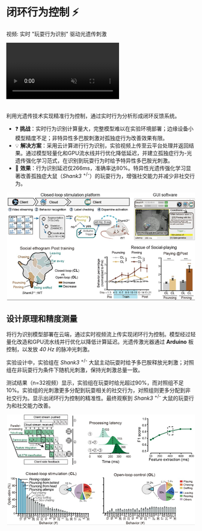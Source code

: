 # 闭环行为控制 ⚡️

<div class="video-item">
    <p class="video-legend">视频: 实时 "玩耍行为识别" 驱动光遗传刺激</p>
    <video controls muted playsinline class="responsive-video" data-src="../../assets/hls_videos/VideoS6_closed-loop_250430/playlist.m3u8"></video>
</div>

<br>

利用光遗传技术实现精准行为控制，通过实时行为分析形成闭环反馈系统。

- ❓ **挑战**：实时行为识别计算量大，完整模型难以在实验环境部署；边缘设备小模型精度不足；非特异性多巴胺刺激对孤独症行为改善效果有限。
- 💡 **解决方案**：采用云计算进行行为识别，实验视频上传至云平台处理并返回结果。通过模型轻量化和GPU流水线并行优化降低延迟，并建立孤独症行为-光遗传强化学习范式，在识别到玩耍行为时给予特异性多巴胺光刺激。
- 🎉 **效果**：行为识别延迟仅266ms，准确率达80%。特异性光遗传强化学习显著改善孤独症大鼠（*Shank3* <sup>+/-</sup>）的玩耍行为，增强社交能力并减少非社交行为。

<div align="center">
  <img src="../../assets/images/Fig7_closed-loop.jpg" width="500" alt="行为控制">
</div>


## 设计原理和精度测量

将行为识别模型部署在云端，通过实时视频流上传实现闭环行为控制。模型经过轻量化改造和GPU流水线并行优化以降低计算延迟。光遗传激光器通过 **Arduino** 板控制，以发放 *40 Hz* 的脉冲光刺激。

实验设计中，实验组在 *Shank3* <sup>+/-</sup> 大鼠主动玩耍时给予多巴胺释放光刺激；对照组在非玩耍行为条件下随机光刺激，保持光刺激总量一致。

测试结果（n=32视频）显示，实验组在玩耍时给光超过90%，而对照组不足10%。实验组的光刺激更多分配到玩耍相关的社交行为，对照组则更多分配到非社交行为。显示出闭环行为控制的精准性。最终观察到 *Shank3* <sup>+/-</sup> 大鼠的玩耍行为和社交能力改善。

<div align="center">
  <img src="../../assets/images/Fig7_closed-loop_precision.jpg" width="500" alt="行为控制精度">
</div>

<script src="https://cdnjs.cloudflare.com/ajax/libs/hls.js/1.5.8-0.canary.10141/hls.light.min.js"></script>
<script src="../../assets/js/hls.js"></script>
<script src="../../assets/js/video-player.js"></script>
